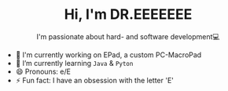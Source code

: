 <h1 align='center'>
Hi, I'm DR.EEEEEEE
</h1>

<p align='center'>
  I'm passionate about hard- and software development💻
</p>

- 🔧 I'm currently working on EPad, a custom PC-MacroPad
- 🌱 I’m currently learning ``Java`` & ``Pyton``
- 😄 Pronouns: e/E
- ⚡ Fun fact: I have an obsession with the letter 'E'

<!---
DR-EEEEEEE/DR-EEEEEEE is a ✨ special ✨ repository because its `README.md` (this file) appears on your GitHub profile.
You can click the Preview link to take a look at your changes.
--->
